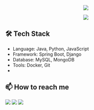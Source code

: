 <p align='center'>
	<img src="https://capsule-render.vercel.app/api?type=waving&color=ACBCFF&fontColor=0F1035&height=200&section=header&text=Welcome+to+Sukho's+Github!👋&fontSize=40"
</p>

<p align='center'>
	<img src="https://capsule-render.vercel.app/api?type=waving&color=ACBCFF&fontColor=0F1035&height=200&section=header&text=Welcome+to+Sukho's+Github!👋&fontSize=40"
</p>


## 🛠 Tech Stack
- Language: Java, Python, JavaScript
- Framework: Spring Boot, Django
- Database: MySQL, MongoDB
- Tools: Docker, Git
- 

## 📫 How to reach me
<p>
	<!-- gmail -->
	<img src="https://img.shields.io/badge/tnrgh12@gmail.com-EA4335?style=flat-square&logo=gmail&logoColor=white" />
	<!-- Tistory -->
	<a href="https://sukstory.tistory.com/"><img src="https://img.shields.io/badge/Tech Blog-000000?style=flat-square&logo=tistory&logoColor=white"></a>
	<!-- Instagram -->
	<a href="https://www.instagram.com/"><img src="https://img.shields.io/badge/instagram-E4405F?style=flat-square&logo=instagram&logoColor=white"></a>	
</p>
